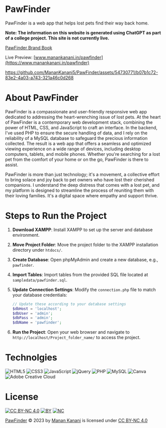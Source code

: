 # PawFinder
PawFinder is a web app that helps lost pets find their way back home.

**Note: The information on this website is generated using ChatGPT as part of a college project. This site is not currently live.**

[PawFinder Brand Book](https://github.com/MananKanani5/PawFinder/blob/main/PawFinder%20BrandBook.pdf)

Live Preview:
[www.manankanani.in/pawfinder](https://www.manankanani.in/pawfinder)

https://github.com/MananKanani5/PawFinder/assets/54730771/b07b1c72-83e2-4a03-a743-321a46c0d268

# About PawFinder 

PawFinder is a compassionate and user-friendly responsive web app dedicated to addressing the heart-wrenching issue of lost pets. At the heart of PawFinder is a contemporary web development stack, combining the power of HTML, CSS, and JavaScript to craft an interface. In the backend, I've used PHP to ensure the secure handling of data, and I rely on the reliability of a MySQL database to safeguard the precious information collected. The result is a web app that offers a seamless and optimized viewing experience on a wide range of devices, including desktop computers, tablets, and mobile phones. Whether you're searching for a lost pet from the comfort of your home or on the go, PawFinder is there to assist.

PawFinder is more than just technology; it's a movement, a collective effort to bring solace and joy back to pet owners who have lost their cherished companions. I understand the deep distress that comes with a lost pet, and my platform is designed to streamline the process of reuniting them with their loving families. It's a digital space where empathy and support thrive.

# Steps to Run the Project

1. **Download XAMPP**: Install XAMPP to set up the server and database environment.

2. **Move Project Folder**: Move the project folder to the XAMPP installation directory under `htdocs/`.

3. **Create Database**: Open phpMyAdmin and create a new database, e.g., `pawfinder`.

4. **Import Tables**: Import tables from the provided SQL file located at `sampledata/pawfinder.sql`.

5. **Update Connection Settings**: Modify the `connection.php` file to match your database credentials:
    ```php
    // Update these according to your database settings
    $dbHost = 'localhost';
    $dbUser = 'admin';
    $dbPass = 'admin';
    $dbName = 'pawfinder';
    ```

6. **Run the Project**: Open your web browser and navigate to `http://localhost/Project_folder_name/` to access the project.

# Technolgies

![HTML5](https://img.shields.io/badge/html5-%23E34F26.svg?style=for-the-badge&logo=html5&logoColor=white) ![CSS3](https://img.shields.io/badge/css3-%231572B6.svg?style=for-the-badge&logo=css3&logoColor=white) ![JavaScript](https://img.shields.io/badge/javascript-%23323330.svg?style=for-the-badge&logo=javascript&logoColor=%23F7DF1E) ![jQuery](https://img.shields.io/badge/jquery-%230769AD.svg?style=for-the-badge&logo=jquery&logoColor=white)  ![PHP](https://img.shields.io/badge/php-%23777BB4.svg?style=for-the-badge&logo=php&logoColor=white) ![MySQL](https://img.shields.io/badge/mysql-%2300000f.svg?style=for-the-badge&logo=mysql&logoColor=white) ![Canva](https://img.shields.io/badge/Canva-%2300C4CC.svg?style=for-the-badge&logo=Canva&logoColor=white) ![Adobe Creative Cloud](https://img.shields.io/badge/Adobe%20Creative%20Cloud-DA1F26.svg?style=for-the-badge&logo=Adobe%20Creative%20Cloud&logoColor=white)

# License

[![CC BY-NC 4.0](https://mirrors.creativecommons.org/presskit/icons/cc.svg)](http://creativecommons.org/licenses/by-nc/4.0/) [![BY](https://mirrors.creativecommons.org/presskit/icons/by.svg)](http://creativecommons.org/licenses/by-nc/4.0/) [![NC](https://mirrors.creativecommons.org/presskit/icons/nc.svg)](http://creativecommons.org/licenses/by-nc/4.0/)

[PawFinder](https://www.manankanani.in/pawfinder/) © 2023 by [Manan Kanani](https://github.com/MananKanani5) is licensed under [CC BY-NC 4.0](http://creativecommons.org/licenses/by-nc/4.0/?ref=chooser-v1) 

